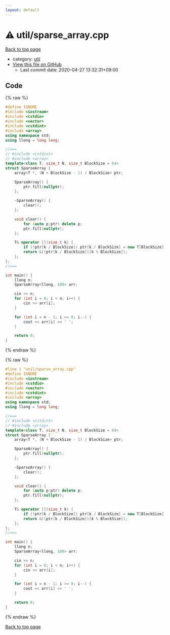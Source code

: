 ```yaml
---
layout: default
---
```


<!-- mathjax config similar to math.stackexchange -->
<script type="text/javascript" async
  src="https://cdnjs.cloudflare.com/ajax/libs/mathjax/2.7.5/MathJax.js?config=TeX-MML-AM_CHTML">
</script>
<script type="text/x-mathjax-config">
  MathJax.Hub.Config({
    TeX: { equationNumbers: { autoNumber: "AMS" }},
    tex2jax: {
      inlineMath: [ ['$','$'] ],
      processEscapes: true
    },
    "HTML-CSS": { matchFontHeight: false },
    displayAlign: "left",
    displayIndent: "2em"
  });
</script>

<script type="text/javascript" src="https://cdnjs.cloudflare.com/ajax/libs/jquery/3.4.1/jquery.min.js"></script>
<script src="https://cdn.jsdelivr.net/npm/jquery-balloon-js@1.1.2/jquery.balloon.min.js" integrity="sha256-ZEYs9VrgAeNuPvs15E39OsyOJaIkXEEt10fzxJ20+2I=" crossorigin="anonymous"></script>
<script type="text/javascript" src="../../assets/js/copy-button.js"></script>
<link rel="stylesheet" href="../../assets/css/copy-button.css" />


# :warning: util/sparse_array.cpp

<a href="../../index.html">Back to top page</a>

* category: <a href="../../index.html#05c7e24700502a079cdd88012b5a76d3">util</a>
* <a href="{{ site.github.repository_url }}/blob/master/util/sparse_array.cpp">View this file on GitHub</a>
    - Last commit date: 2020-04-27 13:32:31+09:00




## Code

<a id="unbundled"></a>
{% raw %}
```cpp
#define IGNORE
#include <iostream>
#include <cstdio>
#include <vector>
#include <cstdint>
#include <array>
using namespace std;
using llong = long long;

//===
// #include <cstdint>
// #include <array>
template<class T, size_t N, size_t BlockSize = 64>
struct SparseArray {
    array<T *, (N + BlockSize - 1) / BlockSize> ptr;

    SparseArray() {
        ptr.fill(nullptr);
    };

    ~SparseArray() {
        clear();
    };

    void clear() {
        for (auto p:ptr) delete p;
        ptr.fill(nullptr);
    };

    T& operator [](size_t k) {
        if (!ptr[k / BlockSize]) ptr[k / BlockSize] = new T[BlockSize];
        return &((ptr[k / BlockSize])[k % BlockSize]);
    };
};
//===

int main() {
    llong n;
    SparseArray<llong, 100> arr;

    cin >> n;
    for (int i = 0; i < n; i++) {
        cin >> arr[i];
    }

    for (int i = n - 1; i >= 0; i--) {
        cout << arr[i] << ' ';
    }

    return 0;
}

```
{% endraw %}

<a id="bundled"></a>
{% raw %}
```cpp
#line 1 "util/sparse_array.cpp"
#define IGNORE
#include <iostream>
#include <cstdio>
#include <vector>
#include <cstdint>
#include <array>
using namespace std;
using llong = long long;

//===
// #include <cstdint>
// #include <array>
template<class T, size_t N, size_t BlockSize = 64>
struct SparseArray {
    array<T *, (N + BlockSize - 1) / BlockSize> ptr;

    SparseArray() {
        ptr.fill(nullptr);
    };

    ~SparseArray() {
        clear();
    };

    void clear() {
        for (auto p:ptr) delete p;
        ptr.fill(nullptr);
    };

    T& operator [](size_t k) {
        if (!ptr[k / BlockSize]) ptr[k / BlockSize] = new T[BlockSize];
        return &((ptr[k / BlockSize])[k % BlockSize]);
    };
};
//===

int main() {
    llong n;
    SparseArray<llong, 100> arr;

    cin >> n;
    for (int i = 0; i < n; i++) {
        cin >> arr[i];
    }

    for (int i = n - 1; i >= 0; i--) {
        cout << arr[i] << ' ';
    }

    return 0;
}

```
{% endraw %}

<a href="../../index.html">Back to top page</a>

